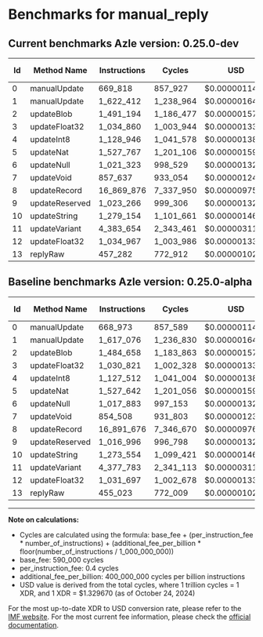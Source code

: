 # Benchmarks for manual_reply

## Current benchmarks Azle version: 0.25.0-dev

| Id  | Method Name    | Instructions | Cycles    | USD           | USD/Million Calls | Change                             |
| --- | -------------- | ------------ | --------- | ------------- | ----------------- | ---------------------------------- |
| 0   | manualUpdate   | 669_818      | 857_927   | $0.0000011408 | $1.14             | <font color="red">+845</font>      |
| 1   | manualUpdate   | 1_622_412    | 1_238_964 | $0.0000016474 | $1.64             | <font color="red">+5_336</font>    |
| 2   | updateBlob     | 1_491_194    | 1_186_477 | $0.0000015776 | $1.57             | <font color="red">+6_536</font>    |
| 3   | updateFloat32  | 1_034_860    | 1_003_944 | $0.0000013349 | $1.33             | <font color="red">+4_039</font>    |
| 4   | updateInt8     | 1_128_946    | 1_041_578 | $0.0000013850 | $1.38             | <font color="red">+1_434</font>    |
| 5   | updateNat      | 1_527_767    | 1_201_106 | $0.0000015971 | $1.59             | <font color="red">+125</font>      |
| 6   | updateNull     | 1_021_323    | 998_529   | $0.0000013277 | $1.32             | <font color="red">+3_440</font>    |
| 7   | updateVoid     | 857_637      | 933_054   | $0.0000012407 | $1.24             | <font color="red">+3_129</font>    |
| 8   | updateRecord   | 16_869_876   | 7_337_950 | $0.0000097571 | $9.75             | <font color="green">-21_800</font> |
| 9   | updateReserved | 1_023_266    | 999_306   | $0.0000013287 | $1.32             | <font color="red">+6_270</font>    |
| 10  | updateString   | 1_279_154    | 1_101_661 | $0.0000014648 | $1.46             | <font color="red">+5_600</font>    |
| 11  | updateVariant  | 4_383_654    | 2_343_461 | $0.0000031160 | $3.11             | <font color="red">+5_871</font>    |
| 12  | updateFloat32  | 1_034_967    | 1_003_986 | $0.0000013350 | $1.33             | <font color="red">+3_270</font>    |
| 13  | replyRaw       | 457_282      | 772_912   | $0.0000010277 | $1.02             | <font color="red">+2_259</font>    |

## Baseline benchmarks Azle version: 0.25.0-alpha

| Id  | Method Name    | Instructions | Cycles    | USD           | USD/Million Calls |
| --- | -------------- | ------------ | --------- | ------------- | ----------------- |
| 0   | manualUpdate   | 668_973      | 857_589   | $0.0000011403 | $1.14             |
| 1   | manualUpdate   | 1_617_076    | 1_236_830 | $0.0000016446 | $1.64             |
| 2   | updateBlob     | 1_484_658    | 1_183_863 | $0.0000015741 | $1.57             |
| 3   | updateFloat32  | 1_030_821    | 1_002_328 | $0.0000013328 | $1.33             |
| 4   | updateInt8     | 1_127_512    | 1_041_004 | $0.0000013842 | $1.38             |
| 5   | updateNat      | 1_527_642    | 1_201_056 | $0.0000015970 | $1.59             |
| 6   | updateNull     | 1_017_883    | 997_153   | $0.0000013259 | $1.32             |
| 7   | updateVoid     | 854_508      | 931_803   | $0.0000012390 | $1.23             |
| 8   | updateRecord   | 16_891_676   | 7_346_670 | $0.0000097686 | $9.76             |
| 9   | updateReserved | 1_016_996    | 996_798   | $0.0000013254 | $1.32             |
| 10  | updateString   | 1_273_554    | 1_099_421 | $0.0000014619 | $1.46             |
| 11  | updateVariant  | 4_377_783    | 2_341_113 | $0.0000031129 | $3.11             |
| 12  | updateFloat32  | 1_031_697    | 1_002_678 | $0.0000013332 | $1.33             |
| 13  | replyRaw       | 455_023      | 772_009   | $0.0000010265 | $1.02             |

---

**Note on calculations:**

- Cycles are calculated using the formula: base_fee + (per_instruction_fee \* number_of_instructions) + (additional_fee_per_billion \* floor(number_of_instructions / 1_000_000_000))
- base_fee: 590_000 cycles
- per_instruction_fee: 0.4 cycles
- additional_fee_per_billion: 400_000_000 cycles per billion instructions
- USD value is derived from the total cycles, where 1 trillion cycles = 1 XDR, and 1 XDR = $1.329670 (as of October 24, 2024)

For the most up-to-date XDR to USD conversion rate, please refer to the [IMF website](https://www.imf.org/external/np/fin/data/rms_sdrv.aspx).
For the most current fee information, please check the [official documentation](https://internetcomputer.org/docs/current/developer-docs/gas-cost#execution).
